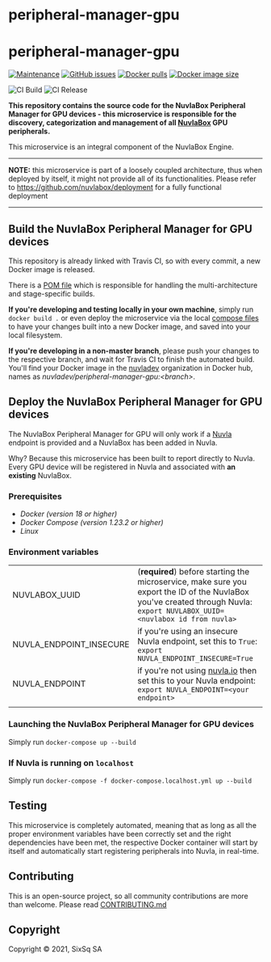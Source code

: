# peripheral-manager-gpu

# peripheral-manager-gpu


[![Maintenance](https://img.shields.io/badge/Maintained%3F-yes-green.svg?style=for-the-badge)](https://github.com/nuvlabox/peripheral-manager-gpu/graphs/commit-activity)
[![GitHub issues](https://img.shields.io/github/issues/nuvlabox/peripheral-manager-gpu?style=for-the-badge&logo=github&logoColor=white)](https://GitHub.com/nuvlabox/peripheral-manager-gpu/issues/)
[![Docker pulls](https://img.shields.io/docker/pulls/nuvlabox/peripheral-manager-gpu?style=for-the-badge&logo=Docker&logoColor=white)](https://cloud.docker.com/u/nuvlabox/repository/docker/nuvlabox/peripheral-manager-gpu)
[![Docker image size](https://img.shields.io/docker/image-size/nuvlabox/peripheral-manager-gpu?style=for-the-badge&logo=docker&logoColor=white)](https://cloud.docker.com/u/nuvlabox/repository/docker/nuvlabox/peripheral-manager-gpu)


![CI Build](https://github.com/nuvlabox/peripheral-manager-gpu/actions/workflows/main.yml/badge.svg)
![CI Release](https://github.com/nuvlabox/peripheral-manager-gpu/actions/workflows/release.yml/badge.svg)


**This repository contains the source code for the NuvlaBox Peripheral Manager for GPU devices - this microservice is responsible for the discovery, categorization and management of all [NuvlaBox](https://sixsq.com/products-and-services/nuvlabox/overview) GPU peripherals.**

This microservice is an integral component of the NuvlaBox Engine.


---

**NOTE:** this microservice is part of a loosely coupled architecture, thus when deployed by itself, it might not provide all of its functionalities. Please refer to https://github.com/nuvlabox/deployment for a fully functional deployment

---

## Build the NuvlaBox Peripheral Manager for GPU devices

This repository is already linked with Travis CI, so with every commit, a new Docker image is released. 

There is a [POM file](pom.xml) which is responsible for handling the multi-architecture and stage-specific builds.

**If you're developing and testing locally in your own machine**, simply run `docker build .` or even deploy the microservice via the local [compose files](docker-compose.yml) to have your changes built into a new Docker image, and saved into your local filesystem.

**If you're developing in a non-master branch**, please push your changes to the respective branch, and wait for Travis CI to finish the automated build. You'll find your Docker image in the [nuvladev](https://hub.docker.com/u/nuvladev) organization in Docker hub, names as _nuvladev/peripheral-manager-gpu:\<branch\>_.

## Deploy the NuvlaBox Peripheral Manager for GPU devices

The NuvlaBox Peripheral Manager for GPU will only work if a [Nuvla](https://github.com/nuvla/deployment) endpoint is provided and a NuvlaBox has been added in Nuvla.

Why? Because this microservice has been built to report directly to Nuvla. Every GPU device will be registered in Nuvla and associated with **an existing** NuvlaBox.

### Prerequisites 

 - *Docker (version 18 or higher)*
 - *Docker Compose (version 1.23.2 or higher)*
 - *Linux*

### Environment variables

|                          	|                                                                                                                                                       	|
|-------------------------	|------------------------------------------------------------------------------------------------------------------------------------------------------	|
|           NUVLABOX_UUID 	| (**required**) before starting the microservice, make sure you export the ID of the NuvlaBox you've created through Nuvla: `export NUVLABOX_UUID=<nuvlabox id from nuvla>` 	|
| NUVLA_ENDPOINT_INSECURE 	| if you're using an insecure Nuvla endpoint, set this to `True`: `export NUVLA_ENDPOINT_INSECURE=True`                                                	|
|          NUVLA_ENDPOINT 	| if you're not using [nuvla.io](https://nuvla.io) then set this to your Nuvla endpoint: `export NUVLA_ENDPOINT=<your endpoint>`                                      	|
| | |

### Launching the NuvlaBox Peripheral Manager for GPU devices

Simply run `docker-compose up --build`

### If Nuvla is running on `localhost`

Simply run `docker-compose -f docker-compose.localhost.yml up --build`

## Testing 

This microservice is completely automated, meaning that as long as all the proper environment variables have been correctly set and the right dependencies have been met, the respective Docker container will start by itself and automatically start registering peripherals into Nuvla, in real-time.

## Contributing

This is an open-source project, so all community contributions are more than welcome. Please read [CONTRIBUTING.md](CONTRIBUTING.md)
 
## Copyright

Copyright &copy; 2021, SixSq SA
